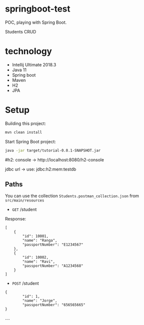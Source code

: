 # springboot-test
POC, playing with Spring Boot. 

Students CRUD

# technology
- Intellij Ultimate 2018.3
- Java 11
- Spring boot
- Maven
- H2
- JPA

# Setup

Building this project:
```bash
mvn clean install
```
Start Spring Boot project:
```bash
java -jar target/tutorial-0.0.1-SNAPSHOT.jar
```

#h2:
console -> http://localhost:8080/h2-console

jdbc url -> use: jdbc:h2:mem:testdb

## Paths
You can use the collection `Students.postman_collection.json` from `src/main/resources`
- `GET` /student

Response:
```
[
    {
        "id": 10001,
        "name": "Ranga",
        "passportNumber": "E1234567"
    },
    {
        "id": 10002,
        "name": "Ravi",
        "passportNumber": "A1234568"
    }
]
```

- `POST` /student
```
{
        "id": 1,
        "name": "Jorge",
        "passportNumber": "656565665"
}
```


....
